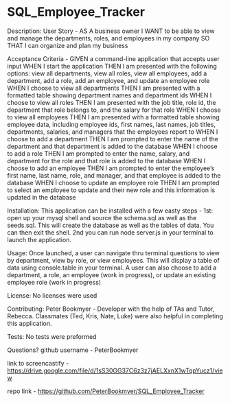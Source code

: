 # SQL_Employee_Tracker
Description:  User Story - AS A business owner
I WANT to be able to view and manage the departments, roles, and employees in my company
SO THAT I can organize and plan my business

Acceptance Criteria - GIVEN a command-line application that accepts user input
WHEN I start the application
THEN I am presented with the following options: view all departments, view all roles, view all employees, add a department, add a role, add an employee, and update an employee role
WHEN I choose to view all departments
THEN I am presented with a formatted table showing department names and department ids
WHEN I choose to view all roles
THEN I am presented with the job title, role id, the department that role belongs to, and the salary for that role
WHEN I choose to view all employees
THEN I am presented with a formatted table showing employee data, including employee ids, first names, last names, job titles, departments, salaries, and managers that the employees report to
WHEN I choose to add a department
THEN I am prompted to enter the name of the department and that department is added to the database
WHEN I choose to add a role
THEN I am prompted to enter the name, salary, and department for the role and that role is added to the database
WHEN I choose to add an employee
THEN I am prompted to enter the employee’s first name, last name, role, and manager, and that employee is added to the database
WHEN I choose to update an employee role
THEN I am prompted to select an employee to update and their new role and this information is updated in the database

Installation: This application can be installed with a few easty steps - 1st: open up your mysql shell and source the schema.sql as well as the seeds.sql.  This will create the database as well as the tables of data.  You can then exit the shell.  2nd you can run node server.js in your terminal to launch the application.

Usage: Once launched, a user can navigate thru terminal questions to view by department, view by role, or view employees.  This will display a table of data using console.table in your terminal.  A user can also choose to add a department, a role, an employee (work in progress), or update an existing employee role (work in progress)


License: No licenses were used

Contributing: Peter Bookmyer - Developer with the help of TAs and Tutor, Rebecca.  Classmates (Ted, Kris, Nate, Luke) were also helpful in completing this application.

Tests: No tests were preformed


Questions?
github username - PeterBookmyer

link to screencastify - https://drive.google.com/file/d/1sS30GG37C6z3z7jAELXxnX1wTqpYucz1/view

repo link - https://github.com/PeterBookmyer/SQL_Employee_Tracker